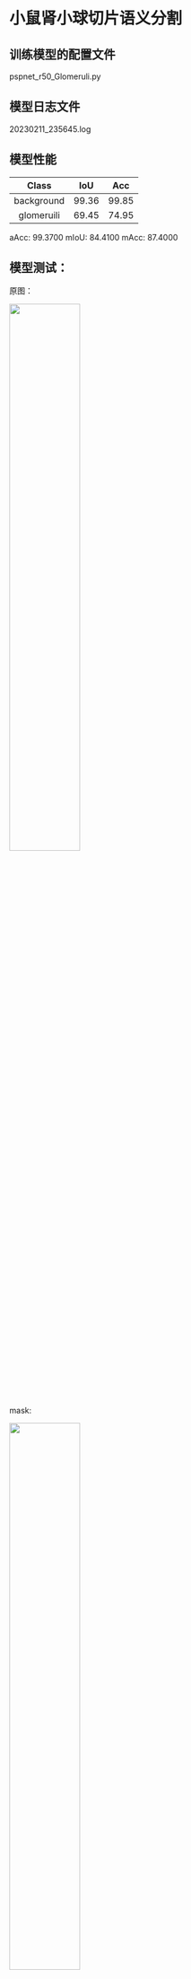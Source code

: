 # 小鼠肾小球切片语义分割

## 训练模型的配置文件
pspnet_r50_Glomeruli.py

## 模型日志文件
20230211_235645.log

## 模型性能

   |   Class    |  IoU  |  Acc  |
   | :--------: | :---: | :---: |
   | background | 99.36 | 99.85 |
   | glomeruili | 69.45 | 74.95 |

aAcc: 99.3700  mIoU: 84.4100  mAcc: 87.4000

## 模型测试：
原图：

<img src = "https://user-images.githubusercontent.com/84892024/218291727-0e233eda-2e99-4391-9a1d-26954e55cdab.png" width=50%>

mask:

<img src = "https://user-images.githubusercontent.com/84892024/218291744-fe17dea9-0767-4e7b-869e-c52b9108118d.png" width=50%>

预测图：

<img src = "https://user-images.githubusercontent.com/84892024/218291730-86836791-1579-4e71-ad17-6ed832fb3a0c.jpg" width=50%>

## 模型文件
谷歌云盘：https://drive.google.com/file/d/1448lY76oQFFZ44AsKN0-VBA82rT5XnXI/view?usp=share_link

代码测试[云GPU环境，北京超算]：sys.platform: linux
GPU RTX 3090、CUDA v11.6 、GCC:9.3.0

PyTorch: 1.13.1

MMEngine: 0.5.0

mmcv：2.0.0rc4

mmdet ：3.0.0rc5

mmsegmentation：1.0.0rc5

## 知乎笔记链接
https://zhuanlan.zhihu.com/p/605279581


